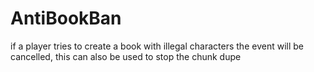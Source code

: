 # AntiBookBan
if a player tries to create a book with illegal characters the event will be cancelled, this can also be used to stop the chunk dupe
